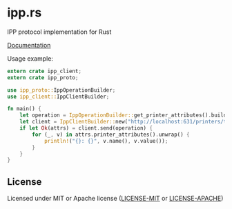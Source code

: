 # ipp.rs

IPP protocol implementation for Rust

[Documentation](https://docs.rs/ipp)

Usage example:

```rust
extern crate ipp_client;
extern crate ipp_proto;

use ipp_proto::IppOperationBuilder;
use ipp_client::IppClientBuilder;

fn main() {
    let operation = IppOperationBuilder::get_printer_attributes().build();
    let client = IppClientBuilder::new("http://localhost:631/printers/test-printer").build();
    if let Ok(attrs) = client.send(operation) {
        for (_, v) in attrs.printer_attributes().unwrap() {
            println!("{}: {}", v.name(), v.value());
        }
    }
}
```

## License

Licensed under MIT or Apache license ([LICENSE-MIT](https://opensource.org/licenses/MIT) or [LICENSE-APACHE](https://opensource.org/licenses/Apache-2.0))
